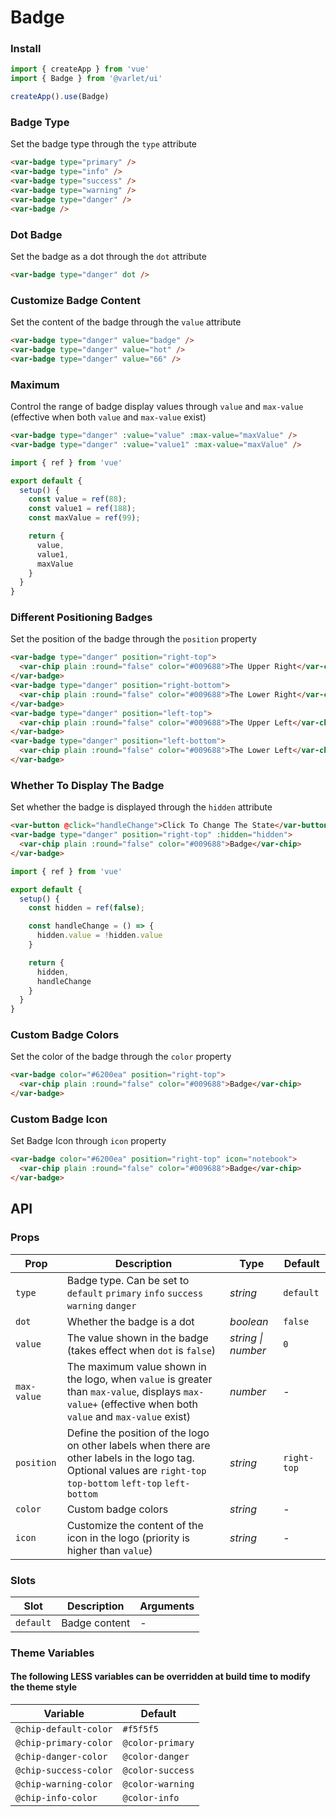 # Badge
### Install

```js
import { createApp } from 'vue'
import { Badge } from '@varlet/ui'

createApp().use(Badge)
```

### Badge Type

Set the badge type through the `type` attribute

```html
<var-badge type="primary" />
<var-badge type="info" />
<var-badge type="success" />
<var-badge type="warning" />
<var-badge type="danger" />
<var-badge />
```

### Dot Badge

Set the badge as a dot through the `dot` attribute

```html
<var-badge type="danger" dot />
```
### Customize Badge Content

Set the content of the badge through the `value` attribute

```html
<var-badge type="danger" value="badge" />
<var-badge type="danger" value="hot" />
<var-badge type="danger" value="66" />
```
### Maximum

Control the range of badge display values through `value` and `max-value` (effective when both `value` and `max-value` exist)

```html
<var-badge type="danger" :value="value" :max-value="maxValue" />
<var-badge type="danger" :value="value1" :max-value="maxValue" />
```

```js
import { ref } from 'vue'

export default {
  setup() {
    const value = ref(88);
    const value1 = ref(188);
    const maxValue = ref(99);

    return { 
      value, 
      value1,
      maxValue 
    }
  }
}
```
### Different Positioning Badges

Set the position of the badge through the `position` property

```html
<var-badge type="danger" position="right-top">
  <var-chip plain :round="false" color="#009688">The Upper Right</var-chip>
</var-badge>
<var-badge type="danger" position="right-bottom">
  <var-chip plain :round="false" color="#009688">The Lower Right</var-chip>
</var-badge>
<var-badge type="danger" position="left-top">
  <var-chip plain :round="false" color="#009688">The Upper Left</var-chip>
</var-badge>
<var-badge type="danger" position="left-bottom">
  <var-chip plain :round="false" color="#009688">The Lower Left</var-chip>
</var-badge>
```

### Whether To Display The Badge

Set whether the badge is displayed through the `hidden` attribute

```html
<var-button @click="handleChange">Click To Change The State</var-button>
<var-badge type="danger" position="right-top" :hidden="hidden">
  <var-chip plain :round="false" color="#009688">Badge</var-chip>
</var-badge>
```

```js
import { ref } from 'vue'

export default {
  setup() {
    const hidden = ref(false);

    const handleChange = () => {
      hidden.value = !hidden.value
    }

    return { 
      hidden, 
      handleChange 
    }
  }
}
```

### Custom Badge Colors

Set the color of the badge through the `color` property

```html
<var-badge color="#6200ea" position="right-top">
  <var-chip plain :round="false" color="#009688">Badge</var-chip>
</var-badge>
```

### Custom Badge Icon

Set Badge Icon through `icon` property

```html
<var-badge color="#6200ea" position="right-top" icon="notebook">
  <var-chip plain :round="false" color="#009688">Badge</var-chip>
</var-badge>
```

## API

### Props

| Prop | Description | Type | Default |
| --- | --- | --- | --- |
| `type` | Badge type. Can be set to `default` `primary` `info` `success` `warning` `danger` | _string_ | `default` |
| `dot` | Whether the badge is a dot | _boolean_ | `false`|
| `value` |The value shown in the badge (takes effect when `dot` is `false`) | _string \| number_ | `0`|
| `max-value`|The maximum value shown in the logo, when `value` is greater than `max-value`, displays `max-value+` (effective when both `value` and `max-value` exist)| _number_| - |
| `position` |Define the position of the logo on other labels when there are other labels in the logo tag. Optional values are `right-top` `top-bottom` `left-top` `left-bottom`| _string_ | `right-top` |
| `color` | Custom badge colors | _string_ | - |
| `icon` |  Customize the content of the icon in the logo (priority is higher than `value`) | _string_ | - |

### Slots

| Slot | Description | Arguments |
| --- | --- | --- |
| `default` |  Badge content | - |

### Theme Variables
#### The following LESS variables can be overridden at build time to modify the theme style

| Variable | Default |
| --- | --- |
| `@chip-default-color` | `#f5f5f5` |
| `@chip-primary-color` | `@color-primary`|
| `@chip-danger-color` |  `@color-danger`|
| `@chip-success-color` | `@color-success`|
| `@chip-warning-color` |  `@color-warning`|
| `@chip-info-color` | `@color-info`|